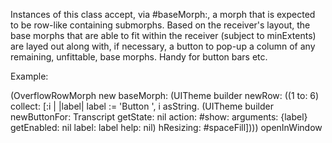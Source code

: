 Instances of this class accept, via #baseMorph:, a morph that is expected to be row-like containing submorphs.
Based on the receiver's layout, the base morphs that are able to fit within the receiver (subject to minExtents) are layed out along with, if necessary, a button to pop-up a column of any remaining, unfittable, base morphs.
Handy for button bars etc.

Example:

(OverflowRowMorph new
	baseMorph: (UITheme builder newRow: ((1 to: 6) collect: [:i | |label|
		label := 'Button ', i asString.
		(UITheme builder
			newButtonFor: Transcript
			getState: nil
			action: #show:
			arguments: {label}
			getEnabled: nil
			label: label
			help: nil)
			hResizing: #spaceFill]))) openInWindow
		
	